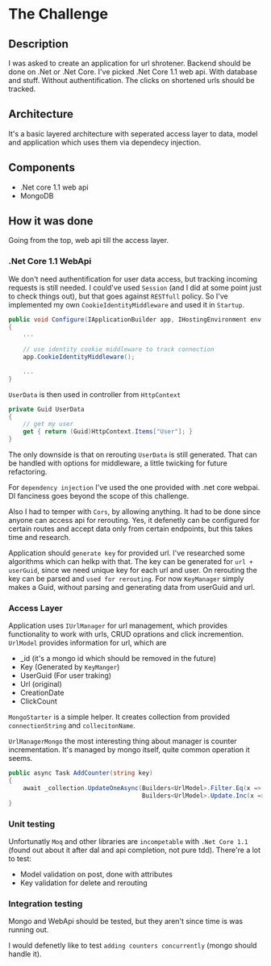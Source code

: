 # The Challenge

## Description

I was asked to create an application for url shrotener. Backend should be done on .Net or .Net Core. I've picked .Net Core 1.1 web api. With database and stuff. Without authentification. The clicks on shortened urls should be tracked. 

## Architecture

It's a basic layered architecture with seperated access layer to data, model and application which uses them via dependecy injection.

## Components

- .Net core 1.1 web api
- MongoDB

## How it was done

Going from the top, web api till the access layer.

### .Net Core 1.1 WebApi

We don't need authentification for user data access, but tracking incoming requests is still needed. I could've used `Session` (and I did at some point just to check things out), but that goes against `RESTfull` policy. So I've implemented my own `CookieIdentityMiddleware` and used it in `Startup`.

```cs
public void Configure(IApplicationBuilder app, IHostingEnvironment env, ILoggerFactory loggerFactory)
{
    ...
    
    // use identity cookie middleware to track connection
    app.CookieIdentityMiddleware();

    ...
}
```

`UserData` is then used in controller from `HttpContext`

```cs
private Guid UserData
{
    // get my user
    get { return (Guid)HttpContext.Items["User"]; }
}
```

The only downside is that on rerouting `UserData` is still generated. That can be handled with options for middleware, a little twicking for future refactoring.

For `dependency injection` I've used the one provided with .net core webpai. DI fanciness goes beyond the scope of this challenge.

Also I had to temper with `Cors`, by allowing anything. It had to be done since anyone can access api for rerouting. Yes, it defenetly can be configured for certain routes and accept data only from certain endpoints, but this takes time and research.

Application should `generate key` for provided url. I've researched some algorithms which can helkp with that. The key can be generated for `url + userGuid`, since we need unique key for each url and user. On rerouting the key can be parsed and `used for rerouting`. For now `KeyManager` simply makes a Guid, without parsing and generating data from userGuid and url.

### Access Layer

Application uses `IUrlManager` for url management, which provides functionality to work with urls, CRUD oprations and click incremention.
`UrlModel` provides information for url, which are
- _id (it's a mongo id which should be removed in the future)
- Key (Generated by `KeyManger`)
- UserGuid (For user traking)
- Url (original)
- CreationDate
- ClickCount

`MongoStarter` is a simple helper. It creates collection from provided `connectionString` and `collecitonName`.

`UrlManagerMongo` the most interesting thing about manager is counter incrementation. It's managed by mongo itself, quite common operation it seems.

```cs
public async Task AddCounter(string key)
{
    await _collection.UpdateOneAsync(Builders<UrlModel>.Filter.Eq(x => x.Key, key),
                                     Builders<UrlModel>.Update.Inc(x => x.ClickCount, 1));
}
```

### Unit testing

Unfortunatly `Moq` and other libraries are `incompetable` with `.Net Core 1.1` (found out about it after dal and api completion, not pure tdd). There're a lot to test:
- Model validation on post, done with attributes
- Key validation for delete and rerouting

### Integration testing

Mongo and WebApi should be tested, but they aren't since time is was running out.

I would defenetly like to test `adding counters concurrently` (mongo should handle it).